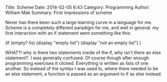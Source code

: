 Title: Scheme
Date: 2014-02-05 6:43
Category: Programming
Author: William Mak
Summary: First impressions of scheme

Never has there been such a large learning curve in a language for me. Scheme is a completely different paradigm for me, and well in general. my first interaction with an if statement went something like this:

(if (empty? lis)
	(display "empty list")
	(display "not an empty list")
)

WHAT?! why is there two statements inside of the if, why isn't there an else statement?. I was generally confused. Of course though after enough programming exercises it clicked. Everything is written as lists of one another. So instead of the syntax I was used to, where there needed to be an else statement, a function is passed as an argument to if as else instead.

